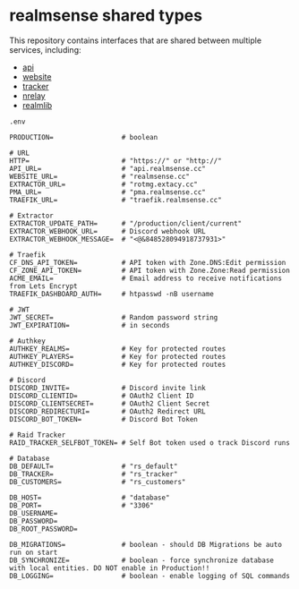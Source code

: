 # realmsense shared types

This repository contains interfaces that are shared between multiple services, including:
* [api](https://git.extacy.cc/realmsense/api)
* [website](https://git.extacy.cc/realmsense/website)
* [tracker](https://git.extacy.cc/realmsense/tracker)
* [nrelay](https://git.extacy.cc/realmsense/nrelay)
* [realmlib](https://git.extacy.cc/realmsense/realmlib)


`.env`
```dotenv
PRODUCTION=                 # boolean

# URL
HTTP=                       # "https://" or "http://"
API_URL=                    # "api.realmsense.cc"
WEBSITE_URL=                # "realmsense.cc"
EXTRACTOR_URL=              # "rotmg.extacy.cc"
PMA_URL=                    # "pma.realmsense.cc"
TRAEFIK_URL=                # "traefik.realmsense.cc"

# Extractor
EXTRACTOR_UPDATE_PATH=      # "/production/client/current"
EXTRACTOR_WEBHOOK_URL=      # Discord webhook URL
EXTRACTOR_WEBHOOK_MESSAGE=  # "<@&848528094918737931>"

# Traefik
CF_DNS_API_TOKEN=           # API token with Zone.DNS:Edit permission
CF_ZONE_API_TOKEN=          # API token with Zone.Zone:Read permission
ACME_EMAIL=                 # Email address to receive notifications from Lets Encrypt
TRAEFIK_DASHBOARD_AUTH=     # htpasswd -nB username

# JWT
JWT_SECRET=                 # Random password string
JWT_EXPIRATION=             # in seconds

# Authkey
AUTHKEY_REALMS=             # Key for protected routes
AUTHKEY_PLAYERS=            # Key for protected routes
AUTHKEY_DISCORD=            # Key for protected routes

# Discord
DISCORD_INVITE=             # Discord invite link
DISCORD_CLIENTID=           # OAuth2 Client ID
DISCORD_CLIENTSECRET=       # OAuth2 Client Secret
DISCORD_REDIRECTURI=        # OAuth2 Redirect URL
DISCORD_BOT_TOKEN=          # Discord Bot Token

# Raid Tracker
RAID_TRACKER_SELFBOT_TOKEN= # Self Bot token used o track Discord runs

# Database
DB_DEFAULT=                 # "rs_default"
DB_TRACKER=                 # "rs_tracker"
DB_CUSTOMERS=               # "rs_customers"

DB_HOST=                    # "database"
DB_PORT=                    # "3306"
DB_USERNAME=
DB_PASSWORD=
DB_ROOT_PASSWORD=

DB_MIGRATIONS=              # boolean - should DB Migrations be auto run on start
DB_SYNCHRONIZE=             # boolean - force synchronize database with local entities. DO NOT enable in Production!!
DB_LOGGING=                 # boolean - enable logging of SQL commands
```